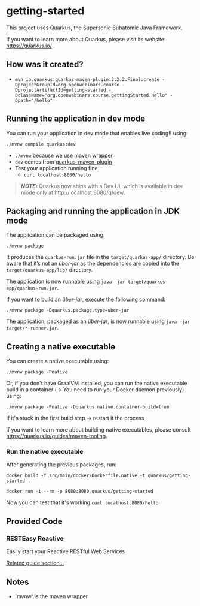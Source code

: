 # getting-started

This project uses Quarkus, the Supersonic Subatomic Java Framework.

If you want to learn more about Quarkus, please visit its website: https://quarkus.io/ .

## How was it created?
* `mvn io.quarkus:quarkus-maven-plugin:3.2.2.Final:create -DprojectGroupId=org.openwebinars.course -DprojectArtifactId=getting-started -DclassName="org.openwebinars.course.gettingStarted.Hello" -Dpath="/hello"`


## Running the application in dev mode

You can run your application in dev mode that enables live coding!! using:
```shell script
./mvnw compile quarkus:dev
```
* `./mvnw` because we use maven wrapper
* `dev` comes from [quarkus-maven-plugin](https://github.com/quarkusio/quarkus-platform/blob/main/generated-platform-project/quarkus-maven-plugin/src/main/java/io/quarkus/maven/DevMojo.java#L121)
* Test your application running fine
  * `curl localhost:8080/hello`

> **_NOTE:_**  Quarkus now ships with a Dev UI, which is available in dev mode only at http://localhost:8080/q/dev/.

## Packaging and running the application in JDK mode

The application can be packaged using:
```shell script
./mvnw package
```
It produces the `quarkus-run.jar` file in the `target/quarkus-app/` directory.
Be aware that it’s not an _über-jar_ as the dependencies are copied into the `target/quarkus-app/lib/` directory.

The application is now runnable using `java -jar target/quarkus-app/quarkus-run.jar`.

If you want to build an _über-jar_, execute the following command:
```shell script
./mvnw package -Dquarkus.package.type=uber-jar
```

The application, packaged as an _über-jar_, is now runnable using `java -jar target/*-runner.jar`.

## Creating a native executable

You can create a native executable using: 
```shell script
./mvnw package -Pnative
```

Or, if you don't have GraalVM installed, you can run the native executable build in a container (-> You need to run your Docker daemon previously) using: 
```shell script
./mvnw package -Pnative -Dquarkus.native.container-build=true
```
If it's stuck in the first build step -> restart it the process

If you want to learn more about building native executables, please consult https://quarkus.io/guides/maven-tooling.

### Run the native executable
After generating the previous packages, run:

`docker build -f src/main/docker/Dockerfile.native -t quarkus/getting-started .`

`docker run -i --rm -p 8080:8080 quarkus/getting-started`

Now you can test that it's working `curl localhost:8080/hello` 


## Provided Code

### RESTEasy Reactive

Easily start your Reactive RESTful Web Services

[Related guide section...](https://quarkus.io/guides/getting-started-reactive#reactive-jax-rs-resources)

## Notes
* 'mvnw' is the maven wrapper